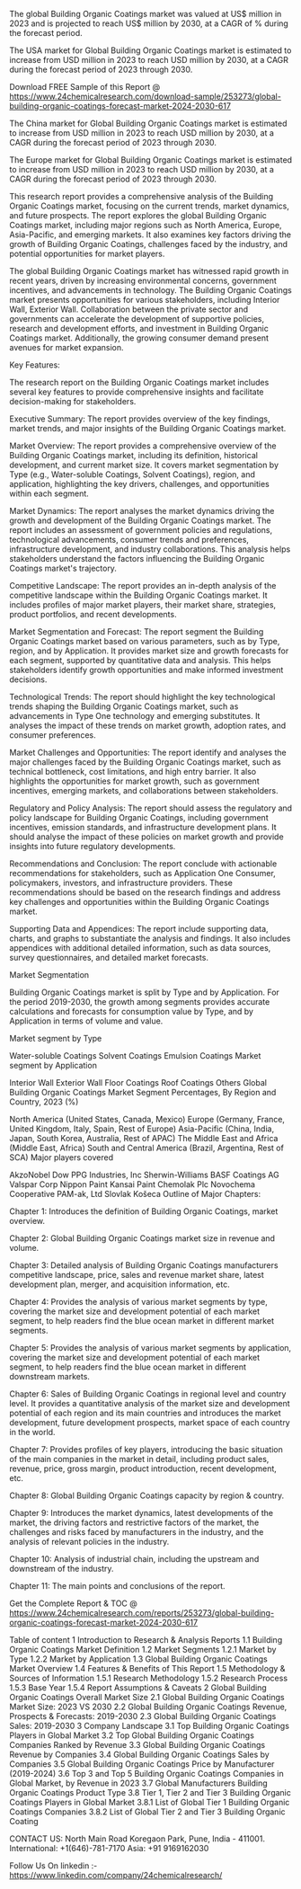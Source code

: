 The global Building Organic Coatings market was valued at US$ million in 2023 and is projected to reach US$ million by 2030, at a CAGR of % during the forecast period.

The USA market for Global Building Organic Coatings market is estimated to increase from USD million in 2023 to reach USD million by 2030, at a CAGR during the forecast period of 2023 through 2030.

Download FREE Sample of this Report @ https://www.24chemicalresearch.com/download-sample/253273/global-building-organic-coatings-forecast-market-2024-2030-617

The China market for Global Building Organic Coatings market is estimated to increase from USD million in 2023 to reach USD million by 2030, at a CAGR during the forecast period of 2023 through 2030.

The Europe market for Global Building Organic Coatings market is estimated to increase from USD million in 2023 to reach USD million by 2030, at a CAGR during the forecast period of 2023 through 2030.

This research report provides a comprehensive analysis of the Building Organic Coatings market, focusing on the current trends, market dynamics, and future prospects. The report explores the global Building Organic Coatings market, including major regions such as North America, Europe, Asia-Pacific, and emerging markets. It also examines key factors driving the growth of Building Organic Coatings, challenges faced by the industry, and potential opportunities for market players.

The global Building Organic Coatings market has witnessed rapid growth in recent years, driven by increasing environmental concerns, government incentives, and advancements in technology. The Building Organic Coatings market presents opportunities for various stakeholders, including Interior Wall, Exterior Wall. Collaboration between the private sector and governments can accelerate the development of supportive policies, research and development efforts, and investment in Building Organic Coatings market. Additionally, the growing consumer demand present avenues for market expansion.

Key Features:

The research report on the Building Organic Coatings market includes several key features to provide comprehensive insights and facilitate decision-making for stakeholders.

Executive Summary: The report provides overview of the key findings, market trends, and major insights of the Building Organic Coatings market.

Market Overview: The report provides a comprehensive overview of the Building Organic Coatings market, including its definition, historical development, and current market size. It covers market segmentation by Type (e.g., Water-soluble Coatings, Solvent Coatings), region, and application, highlighting the key drivers, challenges, and opportunities within each segment.

Market Dynamics: The report analyses the market dynamics driving the growth and development of the Building Organic Coatings market. The report includes an assessment of government policies and regulations, technological advancements, consumer trends and preferences, infrastructure development, and industry collaborations. This analysis helps stakeholders understand the factors influencing the Building Organic Coatings market's trajectory.

Competitive Landscape: The report provides an in-depth analysis of the competitive landscape within the Building Organic Coatings market. It includes profiles of major market players, their market share, strategies, product portfolios, and recent developments.

Market Segmentation and Forecast: The report segment the Building Organic Coatings market based on various parameters, such as by Type, region, and by Application. It provides market size and growth forecasts for each segment, supported by quantitative data and analysis. This helps stakeholders identify growth opportunities and make informed investment decisions.

Technological Trends: The report should highlight the key technological trends shaping the Building Organic Coatings market, such as advancements in Type One technology and emerging substitutes. It analyses the impact of these trends on market growth, adoption rates, and consumer preferences.

Market Challenges and Opportunities: The report identify and analyses the major challenges faced by the Building Organic Coatings market, such as technical bottleneck, cost limitations, and high entry barrier. It also highlights the opportunities for market growth, such as government incentives, emerging markets, and collaborations between stakeholders.

Regulatory and Policy Analysis: The report should assess the regulatory and policy landscape for Building Organic Coatings, including government incentives, emission standards, and infrastructure development plans. It should analyse the impact of these policies on market growth and provide insights into future regulatory developments.

Recommendations and Conclusion: The report conclude with actionable recommendations for stakeholders, such as Application One Consumer, policymakers, investors, and infrastructure providers. These recommendations should be based on the research findings and address key challenges and opportunities within the Building Organic Coatings market.

Supporting Data and Appendices: The report include supporting data, charts, and graphs to substantiate the analysis and findings. It also includes appendices with additional detailed information, such as data sources, survey questionnaires, and detailed market forecasts.

Market Segmentation

Building Organic Coatings market is split by Type and by Application. For the period 2019-2030, the growth among segments provides accurate calculations and forecasts for consumption value by Type, and by Application in terms of volume and value.

Market segment by Type

Water-soluble Coatings
Solvent Coatings
Emulsion Coatings
Market segment by Application

Interior Wall
Exterior Wall
Floor Coatings
Roof Coatings
Others
Global Building Organic Coatings Market Segment Percentages, By Region and Country, 2023 (%)

North America (United States, Canada, Mexico)
Europe (Germany, France, United Kingdom, Italy, Spain, Rest of Europe)
Asia-Pacific (China, India, Japan, South Korea, Australia, Rest of APAC)
The Middle East and Africa (Middle East, Africa)
South and Central America (Brazil, Argentina, Rest of SCA)
Major players covered

AkzoNobel
Dow
PPG Industries, Inc
Sherwin-Williams
BASF Coatings AG
Valspar Corp
Nippon Paint
Kansai Paint
Chemolak Plc
Novochema Cooperative
PAM-ak, Ltd
Slovlak Košeca
Outline of Major Chapters:

Chapter 1: Introduces the definition of Building Organic Coatings, market overview.

Chapter 2: Global Building Organic Coatings market size in revenue and volume.

Chapter 3: Detailed analysis of Building Organic Coatings manufacturers competitive landscape, price, sales and revenue market share, latest development plan, merger, and acquisition information, etc.

Chapter 4: Provides the analysis of various market segments by type, covering the market size and development potential of each market segment, to help readers find the blue ocean market in different market segments.

Chapter 5: Provides the analysis of various market segments by application, covering the market size and development potential of each market segment, to help readers find the blue ocean market in different downstream markets.

Chapter 6: Sales of Building Organic Coatings in regional level and country level. It provides a quantitative analysis of the market size and development potential of each region and its main countries and introduces the market development, future development prospects, market space of each country in the world.

Chapter 7: Provides profiles of key players, introducing the basic situation of the main companies in the market in detail, including product sales, revenue, price, gross margin, product introduction, recent development, etc.

Chapter 8: Global Building Organic Coatings capacity by region & country.

Chapter 9: Introduces the market dynamics, latest developments of the market, the driving factors and restrictive factors of the market, the challenges and risks faced by manufacturers in the industry, and the analysis of relevant policies in the industry.

Chapter 10: Analysis of industrial chain, including the upstream and downstream of the industry.

Chapter 11: The main points and conclusions of the report.

Get the Complete Report & TOC @ https://www.24chemicalresearch.com/reports/253273/global-building-organic-coatings-forecast-market-2024-2030-617

Table of content
1 Introduction to Research & Analysis Reports
1.1 Building Organic Coatings Market Definition
1.2 Market Segments
1.2.1 Market by Type
1.2.2 Market by Application
1.3 Global Building Organic Coatings Market Overview
1.4 Features & Benefits of This Report
1.5 Methodology & Sources of Information
1.5.1 Research Methodology
1.5.2 Research Process
1.5.3 Base Year
1.5.4 Report Assumptions & Caveats
2 Global Building Organic Coatings Overall Market Size
2.1 Global Building Organic Coatings Market Size: 2023 VS 2030
2.2 Global Building Organic Coatings Revenue, Prospects & Forecasts: 2019-2030
2.3 Global Building Organic Coatings Sales: 2019-2030
3 Company Landscape
3.1 Top Building Organic Coatings Players in Global Market
3.2 Top Global Building Organic Coatings Companies Ranked by Revenue
3.3 Global Building Organic Coatings Revenue by Companies
3.4 Global Building Organic Coatings Sales by Companies
3.5 Global Building Organic Coatings Price by Manufacturer (2019-2024)
3.6 Top 3 and Top 5 Building Organic Coatings Companies in Global Market, by Revenue in 2023
3.7 Global Manufacturers Building Organic Coatings Product Type
3.8 Tier 1, Tier 2 and Tier 3 Building Organic Coatings Players in Global Market
3.8.1 List of Global Tier 1 Building Organic Coatings Companies
3.8.2 List of Global Tier 2 and Tier 3 Building Organic Coating

CONTACT US:
North Main Road Koregaon Park, Pune, India - 411001.
International: +1(646)-781-7170
Asia: +91 9169162030

Follow Us On linkedin :- https://www.linkedin.com/company/24chemicalresearch/
